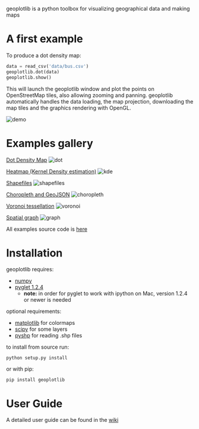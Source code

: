 geoplotlib is a python toolbox for visualizing geographical data and making maps

# A first example
To produce a dot density map:

```python
data = read_csv('data/bus.csv')
geoplotlib.dot(data)
geoplotlib.show()
```

This will launch the geoplotlib window and plot the points on OpenStreetMap tiles, also allowing zooming and panning. geoplotlib automatically handles the data loading, the map projection, downloading the map tiles and the graphics rendering with OpenGL.

![demo](http://i.imgur.com/hr9GnLE.gif)

# Examples gallery

[Dot Density Map](https://github.com/andrea-cuttone/geoplotlib/blob/master/examples/dot.py)
![dot](https://raw.githubusercontent.com/andrea-cuttone/geoplotlib/master/examples/screenshots/dotdensity.png)

[Heatmap (Kernel Density estimation)](https://github.com/andrea-cuttone/geoplotlib/blob/master/examples/kde.py)
![kde](https://raw.githubusercontent.com/andrea-cuttone/geoplotlib/master/examples/screenshots/kde1.png)

[Shapefiles](https://github.com/andrea-cuttone/geoplotlib/blob/master/examples/shapefiles.py)
![shapefiles](https://raw.githubusercontent.com/andrea-cuttone/geoplotlib/master/examples/screenshots/shapefiles.png)

[Choropleth and GeoJSON](https://github.com/andrea-cuttone/geoplotlib/blob/master/examples/choropleth.py)
![choropleth](https://raw.githubusercontent.com/andrea-cuttone/geoplotlib/master/examples/screenshots/choropleth.png)

[Voronoi tessellation](https://github.com/andrea-cuttone/geoplotlib/blob/master/examples/voronoi-filled.py)
![voronoi](https://raw.githubusercontent.com/andrea-cuttone/geoplotlib/master/examples/screenshots/voronoi-filled.png)

[Spatial graph](https://github.com/andrea-cuttone/geoplotlib/blob/master/examples/graph-flights.py)
![graph](https://raw.githubusercontent.com/andrea-cuttone/geoplotlib/master/examples/screenshots/graph-flights.png)

All examples source code is [here](https://github.com/andrea-cuttone/geoplotlib/tree/master/examples)

# Installation

geoplotlib requires:
* [numpy](http://www.numpy.org/)
* [pyglet 1.2.4](http://www.pyglet.org/download.html)
	* **note:** in order for pyglet to work with ipython on Mac, version 1.2.4 or newer is needed

optional requirements:
* [matplotlib](http://matplotlib.org/) for colormaps
* [scipy](http://www.scipy.org) for some layers
* [pyshp](https://github.com/GeospatialPython/pyshp) for reading .shp files

to install from source run:

```python setup.py install```

or with pip:

```pip install geoplotlib```

# User Guide
A detailed user guide can be found in the [wiki](https://github.com/andrea-cuttone/geoplotlib/wiki/User-Guide)
